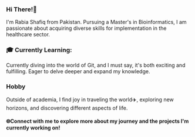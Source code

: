 ###  Hi There!👋
  I'm Rabia Shafiq from Pakistan.
  Pursuing a Master's in Bioinformatics, I am passionate about acquiring diverse skills for implementation in the healthcare sector.
  
### 🎓 **Currently Learning:** 
  Currently diving into the world of Git, and I must say, it's both exciting and fulfilling. Eager to delve deeper and expand my knowledge.

### **Hobby**
  Outside of academia, I find joy in traveling the world✈️, exploring new horizons, and discovering different aspects of life.

#### 🌐Connect with me to explore more about my journey and the projects I'm currently working on!


